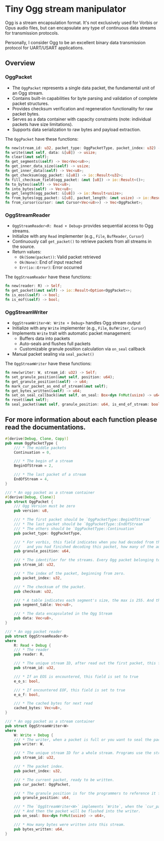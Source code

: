 # Tiny Ogg stream manipulator

Ogg is a stream encapsulation format. It's not exclusively used for Vorbis or Opus audio files, but can encapsulate any type of continuous data streams for transmission protocols.

Personally, I consider Ogg to be an excellent binary data transmission protocol for UART/USART applications.

## Overview

### OggPacket
* The `OggPacket` represents a single data packet, the fundamental unit of an Ogg stream.
* Contains built-in capabilities for byte parsing and validation of complete packet structures.
* Provides checksum verification and regeneration functionality for raw packet bytes.
* Serves as a data container with capacity constraints (note: individual packets have size limitations).
* Supports data serialization to raw bytes and payload extraction.

The `OggPacket` have these functions:
```rust
fn new(stream_id: u32, packet_type: OggPacketType, packet_index: u32) -> Self;
fn write(&mut self, data: &[u8]) -> usize;
fn clear(&mut self);
fn get_segments(&self) -> Vec<Vec<u8>>;
fn get_inner_data_size(&self) -> usize;
fn get_inner_data(&self) -> Vec<u8>;
fn get_checksum(ogg_packet: &[u8]) -> io::Result<u32>;
fn fill_checksum_field(ogg_packet: &mut [u8]) -> io::Result<()>;
fn to_bytes(&self) -> Vec<u8>;
fn into_bytes(self) -> Vec<u8>;
fn get_length(ogg_packet: &[u8]) -> io::Result<usize>;
fn from_bytes(ogg_packet: &[u8], packet_length: &mut usize) -> io::Result<Self>;
fn from_cursor(cursor: &mut Cursor<Vec<u8>>) -> Vec<OggPacket>;
```

### OggStreamReader
* `OggStreamReader<R: Read + Debug>` provides sequential access to Ogg streams.
* Initialize with any `Read` implementer (e.g., `File`, `BufReader`, `Cursor`)
* Continuously call `get_packet()` to retrieve packets from all streams in the source.
* Return values:
	* `Ok(Some(packet))`: Valid packet retrieved
	* `Ok(None)`: End of input reached
	* `Err(io::Error)`: Error occurred

The `OggStreamReader` have these functions:
```rust
fn new(reader: R) -> Self;
fn get_packet(&mut self) -> io::Result<Option<OggPacket>>;
fn is_eos(&self) -> bool;
fn is_eof(&self) -> bool;
```

### OggStreamWriter
* `OggStreamWriter<W: Write + Debug>` handles Ogg stream output
* Initialize with any `Write` implementer (e.g., `File`, `BufWriter`, `Cursor`)
* Implements `Write` trait with automatic packet management:
	* Buffers data into packets
	* Auto-seals and flushes full packets
	* Customizable granule position calculation via `on_seal` callback
* Manual packet sealing via `seal_packet()`

The `OggStreamWriter` have these functions:
```rust
fn new(writer: W, stream_id: u32) -> Self;
fn set_granule_position(&mut self, position: u64);
fn get_granule_position(&self) -> u64;
fn mark_cur_packet_as_end_of_stream(&mut self);
fn get_bytes_written(&self) -> u64;
fn set_on_seal_callback(&mut self, on_seal: Box<dyn FnMut(usize) -> u64>);
fn reset(&mut self);
fn seal_packet(&mut self, granule_position: u64, is_end_of_stream: bool) -> io::Result<()>;
```

## For more information about each function please read the documentations.

```rust
#[derive(Debug, Clone, Copy)]
pub enum OggPacketType {
	/// * The middle packets
	Continuation = 0,

	/// * The begin of a stream
	BeginOfStream = 2,

	/// * The last packet of a stream
	EndOfStream = 4,
}

/// * An ogg packet as a stream container
#[derive(Debug, Clone)]
pub struct OggPacket {
	/// Ogg Version must be zero
	pub version: u8,

	/// * The first packet should be `OggPacketType::BeginOfStream`
	/// * The last packet should be `OggPacketType::EndOfStream`
	/// * The others should be `OggPacketType::Continuation`
	pub packet_type: OggPacketType,

	/// * For vorbis, this field indicates when you had decoded from the first packet to this packet,
	///   and you had finished decoding this packet, how many of the audio frames you should get.
	pub granule_position: u64,

	/// * The identifier for the streams. Every Ogg packet belonging to a stream should have the same `stream_id`.
	pub stream_id: u32,

	/// * The index of the packet, beginning from zero.
	pub packet_index: u32,

	/// * The checksum of the packet.
	pub checksum: u32,

	/// * A table indicates each segment's size, the max is 255. And the size of the table also couldn't exceed 255.
	pub segment_table: Vec<u8>,

	/// * The data encapsulated in the Ogg Stream
	pub data: Vec<u8>,
}

/// * An ogg packet reader
pub struct OggStreamReader<R>
where
	R: Read + Debug {
	/// * The reader
	pub reader: R,

	/// * The unique stream ID, after read out the first packet, this field is set.
	pub stream_id: u32,

	/// * If an EOS is encountered, this field is set to true
	e_o_s: bool,

	/// * If encountered EOF, this field is set to true
	e_o_f: bool,

	/// * The cached bytes for next read
	cached_bytes: Vec<u8>,
}

/// * An ogg packet as a stream container
pub struct OggStreamWriter<W>
where
	W: Write + Debug {
	/// * The writer, when a packet is full or you want to seal the packet, the packet is flushed in the writer
	pub writer: W,

	/// * The unique stream ID for a whole stream. Programs use the stream ID to identify which packet is for which stream.
	pub stream_id: u32,

	/// * The packet index.
	pub packet_index: u32,

	/// * The current packet, ready to be written.
	pub cur_packet: OggPacket,

	/// * The granule position is for the programmers to reference it for some purpose.
	pub granule_position: u64,

	/// * The `OggStreamWriter<W>` implements `Write`, when the `cur_packet` is full, the `on_seal()` closure will be called for updating the granule position.
	/// * And then the packet will be flushed into the writer.
	pub on_seal: Box<dyn FnMut(usize) -> u64>,

	/// * How many bytes were written into this stream.
	pub bytes_written: u64,
}
```

